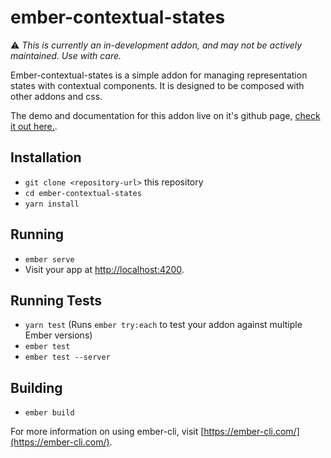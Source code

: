 # ember-contextual-states
⚠️ *This is currently an in-development addon, and may not be actively maintained. Use with care.*

Ember-contextual-states is a simple addon for managing representation states with contextual components. It is designed
to be composed with other addons and css.

The demo and documentation for this addon live on it's github page, [check it out here.](https://k-fish.github.io/ember-contextual-states/).

## Installation

* `git clone <repository-url>` this repository
* `cd ember-contextual-states`
* `yarn install`

## Running

* `ember serve`
* Visit your app at [http://localhost:4200](http://localhost:4200).

## Running Tests

* `yarn test` (Runs `ember try:each` to test your addon against multiple Ember versions)
* `ember test`
* `ember test --server`

## Building

* `ember build`

For more information on using ember-cli, visit [https://ember-cli.com/](https://ember-cli.com/).
